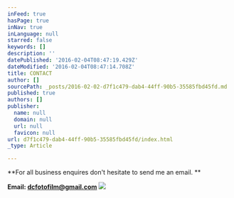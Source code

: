 ```yaml
---
inFeed: true
hasPage: true
inNav: true
inLanguage: null
starred: false
keywords: []
description: ''
datePublished: '2016-02-04T08:47:19.429Z'
dateModified: '2016-02-04T08:47:14.708Z'
title: CONTACT
author: []
sourcePath: _posts/2016-02-02-d7f1c479-dab4-44ff-90b5-35585fbd45fd.md
published: true
authors: []
publisher:
  name: null
  domain: null
  url: null
  favicon: null
url: d7f1c479-dab4-44ff-90b5-35585fbd45fd/index.html
_type: Article

---
```

**For all business enquires don't hesitate to send me an email.  **

**Email: dcfotofilm@gmail.com**
![](https://the-grid-user-content.s3-us-west-2.amazonaws.com/8f2ce587-fded-483a-ba48-d546ae3d6ef2.jpg)